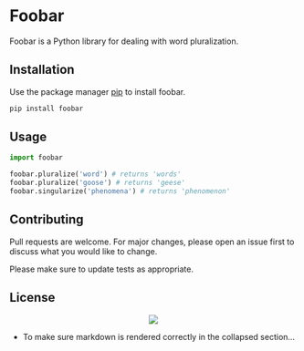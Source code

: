 # Foobar

Foobar is a Python library for dealing with word pluralization.

## Installation

Use the package manager [pip](https://pip.pypa.io/en/stable/) to install foobar.

```bash
pip install foobar
```

## Usage

```python
import foobar

foobar.pluralize('word') # returns 'words'
foobar.pluralize('goose') # returns 'geese'
foobar.singularize('phenomena') # returns 'phenomenon'

```





## Contributing
Pull requests are welcome. For major changes, please open an issue first to discuss what you would like to change.

Please make sure to update tests as appropriate.

## License

<p align="center"><img src="https://i.stack.imgur.com/RJj4x.png" /></p>
                                                                                          
    

* To make sure markdown is rendered correctly in the collapsed section...
